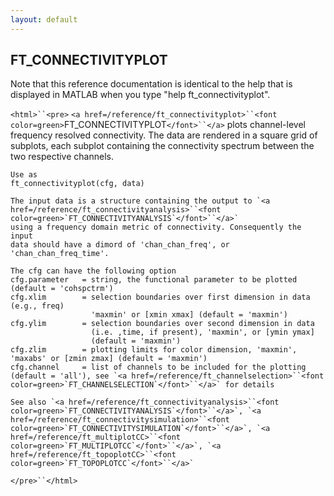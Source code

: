 ```yaml
---
layout: default
---
```


##  FT_CONNECTIVITYPLOT

Note that this reference documentation is identical to the help that is displayed in MATLAB when you type "help ft_connectivityplot".

`<html>``<pre>`
    `<a href=/reference/ft_connectivityplot>``<font color=green>`FT_CONNECTIVITYPLOT`</font>``</a>` plots channel-level frequency resolved connectivity. The
    data are rendered in a square grid of subplots, each subplot containing the
    connectivity spectrum between the two respective channels.
 
    Use as
    ft_connectivityplot(cfg, data)
 
    The input data is a structure containing the output to `<a href=/reference/ft_connectivityanalysis>``<font color=green>`FT_CONNECTIVITYANALYSIS`</font>``</a>`
    using a frequency domain metric of connectivity. Consequently the input
    data should have a dimord of 'chan_chan_freq', or 'chan_chan_freq_time'.
 
    The cfg can have the following option
    cfg.parameter   = string, the functional parameter to be plotted (default = 'cohspctrm')
    cfg.xlim        = selection boundaries over first dimension in data (e.g., freq)
                      'maxmin' or [xmin xmax] (default = 'maxmin')
    cfg.ylim        = selection boundaries over second dimension in data
                      (i.e. ,time, if present), 'maxmin', or [ymin ymax]
                      (default = 'maxmin')
    cfg.zlim        = plotting limits for color dimension, 'maxmin', 'maxabs' or [zmin zmax] (default = 'maxmin')
    cfg.channel     = list of channels to be included for the plotting (default = 'all'), see `<a href=/reference/ft_channelselection>``<font color=green>`FT_CHANNELSELECTION`</font>``</a>` for details
 
    See also `<a href=/reference/ft_connectivityanalysis>``<font color=green>`FT_CONNECTIVITYANALYSIS`</font>``</a>`, `<a href=/reference/ft_connectivitysimulation>``<font color=green>`FT_CONNECTIVITYSIMULATION`</font>``</a>`, `<a href=/reference/ft_multiplotCC>``<font color=green>`FT_MULTIPLOTCC`</font>``</a>`, `<a href=/reference/ft_topoplotCC>``<font color=green>`FT_TOPOPLOTCC`</font>``</a>`
`</pre>``</html>`

